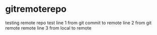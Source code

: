 # gitremoterepo
testing remote repo test
line 1 from git commit to remote
line 2 from git remote remote
line 3 from local to remote

